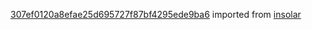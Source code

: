 [307ef0120a8efae25d695727f87bf4295ede9ba6](https://github.com/insolar/insolar/commit/307ef0120a8efae25d695727f87bf4295ede9ba6) imported from [insolar](https://github.com/insolar/insolar)
